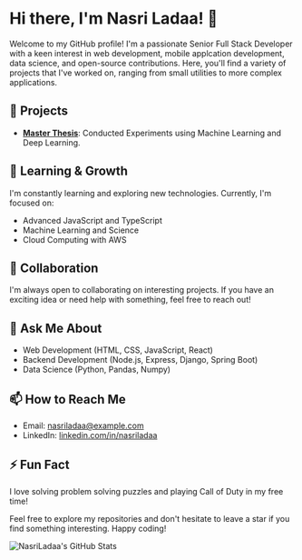 # Hi there, I'm Nasri Ladaa! 👋

Welcome to my GitHub profile! I'm a passionate Senior Full Stack Developer with a keen interest in web development, mobile applcation development, data science, and open-source contributions. Here, you'll find a variety of projects that I've worked on, ranging from small utilities to more complex applications.

## 🔭 Projects
- **[Master Thesis]([link-to-project](https://github.com/NasriLadaa/Thesis_Experiments_2023_SWEN_Nasri))**: Conducted Experiments using Machine Learning and Deep Learning.


## 🌱 Learning & Growth
I'm constantly learning and exploring new technologies. Currently, I'm focused on:
- Advanced JavaScript and TypeScript
- Machine Learning and Science
- Cloud Computing with AWS

## 👯 Collaboration
I'm always open to collaborating on interesting projects. If you have an exciting idea or need help with something, feel free to reach out!

## 💬 Ask Me About
- Web Development (HTML, CSS, JavaScript, React)
- Backend Development (Node.js, Express, Django, Spring Boot)
- Data Science (Python, Pandas, Numpy)

## 📫 How to Reach Me
- Email: [nasriladaa@example.com](mailto:nasriladaa@example.com)
- LinkedIn: [linkedin.com/in/nasriladaa](https://linkedin.com/in/nasriladaa)

## ⚡ Fun Fact
I love solving problem solving puzzles and playing Call of Duty in my free time!

Feel free to explore my repositories and don't hesitate to leave a star if you find something interesting. Happy coding!

![NasriLadaa's GitHub Stats](https://github-readme-stats.vercel.app/api?username=NasriLadaa&show_icons=true&theme=radical)
